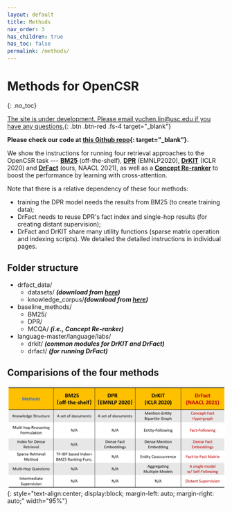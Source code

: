 ```yaml
---
layout: default
title: Methods
nav_order: 3
has_children: true
has_toc: false
permalink: /methods/
---
```


# Methods for OpenCSR
{: .no_toc}

[The site is under development. Please email yuchen.lin@usc.edu if you have any questions.](){: .btn .btn-red .fs-4 target="_blank"}

<!-- 
## Table of contents
{: .no_toc .text-delta }

- TOC
{:toc} -->

**Please check our code at [this Github repo](https://github.com/yuchenlin/OpenCSR/){: target="_blank"}.**

We show the instructions for running four retrieval approaches to the OpenCSR task --- [**BM25**](bm25) (off-the-shelf), [**DPR**](dpr) (EMNLP2020), [**DrKIT**](drkit) (ICLR 2020) and [**DrFact**](drkit) (ours, NAACL 2021), as well as a [**Concept Re-ranker**](reranker) to boost the performance by learning with cross-attention. 

Note that there is a relative dependency of these four methods:
- training the DPR model needs the results from BM25 (to create training data); 
- DrFact needs to reuse DPR's fact index and single-hop results (for creating distant supervision); 
- DrFact and DrKIT share many utility functions (sparse matrix operation and indexing scripts).  We detailed the detailed instructions in individual pages.

## Folder structure 

- drfact_data/
    - datasets/ **_(download from [here](/data#the-opencsr-datasets))_**
    - knowledge_corpus/**_(download from [here](/data#the-commonsense-knowledge-corpus))_**
- baseline_methods/
    - BM25/
    - DPR/
    - MCQA/     **_(i.e., Concept Re-ranker)_**
- language-master/language/labs/  
    - drkit/    **_(common modules for DrKIT and DrFact)_**
    - drfact/   **_(for running DrFact)_**



## Comparisions of the four methods 

![Comparisions](/images/comparisions.png){: style="text-align:center; display:block; margin-left: auto; margin-right: auto;" width="95%"}